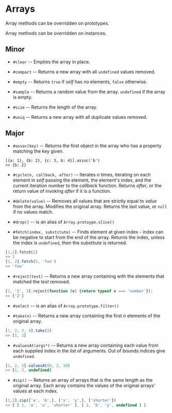 # Arrays

Array methods can be overridden on prototypes.

Array methods can be overridden on instances.

## Minor

- `#clear`
-- Empties the array in place.

- `#compact`
-- Returns a new array with all `undefined` values removed.

- `#empty`
-- Returns `true` if *self* has no elements, `false` otherwise.

- `#sample`
-- Returns a random value from the array. `undefined` if the array is empty.

- `#size`
-- Returns the length of the array.

- `#uniq`
-- Returns a new array with all duplicate values removed.

## Major

- `#assoc(key)`
-- Returns the first object in the array who has a property matching the key given.

```
[{a: 1}, {b: 2}, {c: 3, b: 4}].assoc('b')
>> {b: 2}
```

- `#cycle(n, callback, after)`
-- Iterates *n* times, iterating on each element in *self* passing the element, the element's index, and the current iteration number to the *callback* function. Returns *after*, or the return value of invoking *after* if it is a function.

- `#delete(value)`
-- Removes all values that are strictly equal to *value* from the array. Modifies the original array. Returns the last value, or `null` if no values match.

- `#drop()`
-- is an alias of `Array.protoype.slice()`

- `#fetch(index, substitute)`
-- Finds element at given index - index can be negative to start from the end of the array. Returns the index, unless the index is `undefined`, then the substitute is returned.

```JavaScript
[1,2].fetch(1)
>> 2
[1, 2].fetch(5, 'foo')
>> 'foo'
```

- `#reject(test)`
-- Returns a new array containing with the elements that matched the *test* removed.

```JavaScript
[1, '2', 3].reject(function (e) {return typeof e === 'number'});
>> ['2']
```

- `#select`
-- is an alias of `Array.prototype.filter()`

- `#take(n)`
-- Returns a new array containing the first *n* elements of the original array.

```JavaScript
[1, 2, 3, 4].take(2)
>> [1, 2]
```

- `#valuesAt(args*)`
-- Returns a new array containing each value from each suppiled index in the list of arguments. Out of bounds indices give `undefined`.

```JavaScript
[1, 2, 3].valuesAt(0, 2, 10)
>> [1, 3, undefined]
```

- `#zip()`
-- Returns an array of arrays that is the same length as the original array. Each array contains the values of the original arrays' values at each index.

```JavaScript
[1,2].zip(['a', 'b',], ['x', 'y',], ['shorter'])
>> [ [ 1, 'a', 'x', 'shorter' ], [ 2, 'b', 'y', undefined ] ]
```
